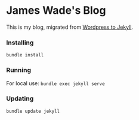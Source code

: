 # James Wade's Blog

This is my blog, migrated from [Wordpress to Jekyll](https://wade.be/2016/01/30/welcome-to-jekyll.html).

### Installing

`bundle install`

### Running

For local use: `bundle exec jekyll serve`

### Updating

`bundle update jekyll`